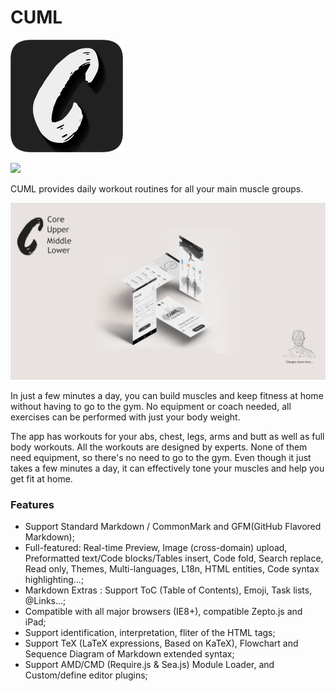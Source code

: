 # CUML

![](https://github.com/sathish30r/CUML/blob/master/app/src/main/res/drawable/app_icon.png)

![](https://img.shields.io/github/release/pandao/editor.md.svg)

CUML provides daily workout routines for all your main muscle groups.

![alt text](https://github.com/sathish30r/CUML/blob/master/app/src/main/res/drawable/cumlWallpaper2.jpg?raw=true)

In just a few minutes a day, you can build muscles and keep fitness at home without having to go to the gym. No equipment or coach needed, all exercises can be performed with just your body weight.  

The app has workouts for your abs, chest, legs, arms and butt as well as full body workouts. All the workouts are designed by experts. None of them need equipment, so there's no need to go to the gym. Even though it just takes a few minutes a day, it can effectively tone your muscles and help you get fit at home.

### Features

- Support Standard Markdown / CommonMark and GFM(GitHub Flavored Markdown);
- Full-featured: Real-time Preview, Image (cross-domain) upload, Preformatted text/Code blocks/Tables insert, Code fold, Search replace, Read only, Themes, Multi-languages, L18n, HTML entities, Code syntax highlighting...;
- Markdown Extras : Support ToC (Table of Contents), Emoji, Task lists, @Links...;
- Compatible with all major browsers (IE8+), compatible Zepto.js and iPad;
- Support identification, interpretation, fliter of the HTML tags;
- Support TeX (LaTeX expressions, Based on KaTeX), Flowchart and Sequence Diagram of Markdown extended syntax;
- Support AMD/CMD (Require.js & Sea.js) Module Loader, and Custom/define editor plugins;
